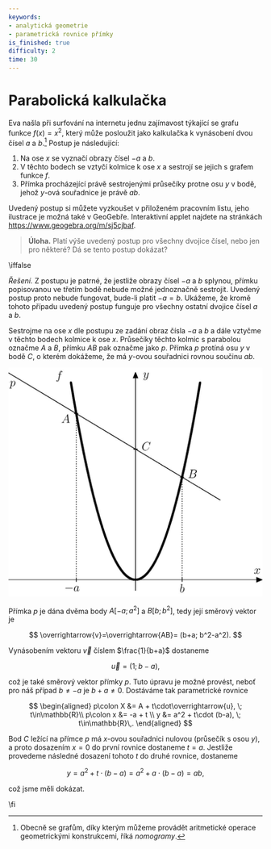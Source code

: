 ```yaml
---
keywords:
- analytická geometrie
- parametrická rovnice přímky
is_finished: true
difficulty: 2
time: 30
---
```


# Parabolická kalkulačka

Eva našla při surfování na internetu jednu zajímavost týkající se grafu funkce
$f(x) = x^2$, který může posloužit jako kalkulačka k vynásobení dvou čísel
$a$ a $b$.[^1] Postup je následující:

 1. Na ose $x$ se vyznačí obrazy čísel $-a$ a $b$.
 2. V těchto bodech se vztyčí kolmice k ose $x$ a sestrojí se jejich s grafem funkce $f$.
 3. Přímka procházející právě sestrojenými průsečíky protne osu $y$ v bodě,
    jehož $y$-ová souřadnice je právě $ab$.

Uvedený postup si můžete vyzkoušet v přiloženém pracovním listu, jeho
ilustrace je možná také v GeoGebře. Interaktivní applet najdete na
stránkách <https://www.geogebra.org/m/sj5cjbaf>.

> **Úloha.** Platí výše uvedený postup pro všechny dvojice čísel, nebo jen pro
> některé? Dá se tento postup dokázat?

\iffalse

*Řešení.* Z postupu je patrné, že jestliže obrazy čísel $-a$ a $b$ splynou,
přímku popisovanou ve třetím bodě nebude možné jednoznačně sestrojit. Uvedený
postup proto nebude fungovat, bude-li platit $-a=b$. Ukážeme, že kromě tohoto
případu uvedený postup funguje pro všechny ostatní dvojice čísel $a$ a $b$.

Sestrojme na ose $x$ dle postupu ze zadání obraz čísla $-a$ a $b$ a dále vztyčme
v těchto bodech kolmice k ose $x$. Průsečíky těchto kolmic s parabolou označme
$A$ a $B$, přímku $AB$ pak označme jako $p$. Přímka $p$ protíná osu $y$ v bodě
$C$, o kterém dokážeme, že má $y$-ovou souřadnici rovnou součinu $ab$. 

![K důkazu](math4you_00010.jpg)

Přímka $p$ je dána dvěma body $A[-a;a^2]$ a $B[b;b^2]$, tedy její směrový vektor je

$$
\overrightarrow{v}=\overrightarrow{AB}= (b+a; b^2-a^2).
$$

Vynásobením vektoru $\overrightarrow{v}$ číslem $\frac{1}{b+a}$ dostaneme

$$
\overrightarrow{u}=(1; b-a), 
$$ 

což je také směrový vektor přímky $p$. 
Tuto úpravu je možné provést, neboť pro náš případ  $b\neq -a$ je $b+a\neq0$.
Dostáváme tak parametrické rovnice

$$
\begin{aligned}
p\colon X &= A + t\cdot\overrightarrow{u}, \; t\in\mathbb{R}\\
p\colon x &= -a + t \\
y &= a^2 + t\cdot (b-a), \; t\in\mathbb{R}\,.
\end{aligned}
$$ 

Bod $C$ ležící na přímce $p$ má $x$-ovou souřadnici nulovou (průsečík s osou $y$), a proto dosazením $x=0$ do první rovnice dostaneme $t=a$. Jestliže provedeme následné dosazení tohoto $t$ do druhé rovnice, dostaneme 

$$
 y=a^2 + t\cdot (b-a)=a^2 + a\cdot (b-a)=ab,  
$$

což jsme měli dokázat.

\fi



[^1]: Obecně se grafům, díky kterým můžeme provádět aritmetické operace
    geometrickými konstrukcemi, říká *nomogramy*.
